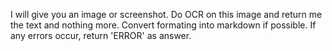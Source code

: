 I will give you an image or screenshot.
Do OCR on this image and return me the text and nothing more.
Convert formating into markdown if possible.
If any errors occur, return 'ERROR' as answer.